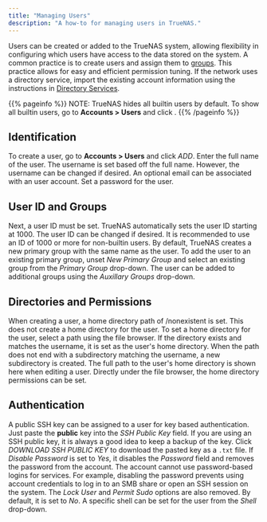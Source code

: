 ```yaml
---
title: "Managing Users"
description: "A how-to for managing users in TrueNAS."
---
```


Users can be created or added to the TrueNAS system, allowing flexibility in configuring which users have access to the data stored on the system. A common practice is to create users and assign them to <a href="/hub/tasks/administrative/groups/">groups</a>. This practice allows for easy and efficient permission tuning. If the network uses a directory service, import the existing account information using the instructions in <a href="/hub/initial-setup/directory-services/">Directory Services</a>. 

{{% pageinfo %}}
NOTE: TrueNAS hides all builtin users by default. To show all builtin users, go to **Accounts > Users** and click <i class="fas fa-cog" aria-hidden="true" title="Settings"></i>.
{{% /pageinfo %}}

## Identification

To create a user, go to **Accounts > Users** and click *ADD*. Enter the full name of the user. The username is set based off the full name. However, the username can be changed if desired. An optional email can be associated with an user account. Set a password for the user.

## User ID and Groups

Next, a user ID must be set. TrueNAS automatically sets the user ID starting at 1000. The user ID can be changed if desired. It is recommended to use an ID of 1000 or more for non-builtin users. By default, TrueNAS creates a new primary group with the same name as the user. To add the user to an existing primary group, unset *New Primary Group* and select an existing group from the *Primary Group* drop-down. The user can be added to additional groups using the *Auxillary Groups* drop-down.

## Directories and Permissions

When creating a user, a home directory path of /nonexistent is set. This does not create a home directory for the user. To set a home directory for the user, select a path using the file browser. If the directory exists and matches the username, it is set as the user's home directory. When the path does not end with a subdirectory matching the username, a new subdirectory is created. The full path to the user's home directory is shown here when editing a user. Directly under the file browser, the home directory permissions can be set. 

## Authentication

A public SSH key can be assigned to a user for key based authentication. Just paste the **public** key into the *SSH Public Key* field. If you are using an SSH public key, it is always a good idea to keep a backup of the key. Click *DOWNLOAD SSH PUBLIC KEY* to download the pasted key as a `.txt` file. If *Disable Password* is set to *Yes*, it disables the *Password* field and removes the password from the account. The account cannot use password-based logins for services. For example, disabling the password prevents using account credentials to log in to an SMB share or open an SSH session on the system. The *Lock User* and *Permit Sudo* options are also removed. By default, it is set to *No*. A specific shell can be set for the user from the *Shell* drop-down.
